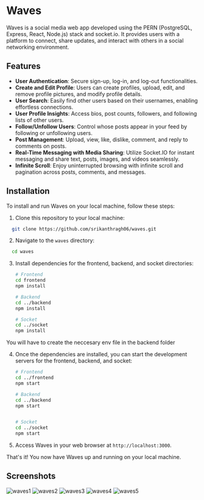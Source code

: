 # Waves

Waves is a social media web app developed using the PERN (PostgreSQL, Express, React, Node.js) stack and socket.io. It provides users with a platform to connect, share updates, and interact with others in a social networking environment.

## Features

-   **User Authentication**: Secure sign-up, log-in, and log-out functionalities.
-   **Create and Edit Profile**: Users can create profiles, upload, edit, and remove profile pictures, and modify profile details.
-   **User Search**: Easily find other users based on their usernames, enabling effortless connections.
-   **User Profile Insights**: Access bios, post counts, followers, and following lists of other users.
-   **Follow/Unfollow Users**: Control whose posts appear in your feed by following or unfollowing users.
-   **Post Management**: Upload, view, like, dislike, comment, and reply to comments on posts.
-   **Real-Time Messaging with Media Sharing**: Utilize Socket.IO for instant messaging and share text, posts, images, and videos seamlessly.
-   **Infinite Scroll**: Enjoy uninterrupted browsing with infinite scroll and pagination across posts, comments, and messages.

## Installation

To install and run Waves on your local machine, follow these steps:

1. Clone this repository to your local machine:

```bash
  git clone https://github.com/srikanthragh06/waves.git
```

2. Navigate to the `waves` directory:

```bash
  cd waves
```

3. Install dependencies for the frontend, backend, and socket directories:

    ```bash
    # Frontend
    cd frontend
    npm install

    # Backend
    cd ../backend
    npm install

    # Socket
    cd ../socket
    npm install
    ```

You will have to create the neccesary env file in the backend folder

4. Once the dependencies are installed, you can start the development servers for the frontend, backend, and socket:

    ```bash
    # Frontend
    cd ../frontend
    npm start

    # Backend
    cd ../backend
    npm start


    # Socket
    cd ../socket
    npm start
    ```

5. Access Waves in your web browser at `http://localhost:3000`.

That's it! You now have Waves up and running on your local machine.

## Screenshots

![waves1](https://github.com/srikanthragh06/waves/assets/58130397/edd4b3f5-2576-4504-997a-6227791f2d76)
![waves2](https://github.com/srikanthragh06/waves/assets/58130397/d2f8f25d-5f5e-4ced-b0c3-7741d1ce1d2e)
![waves3](https://github.com/srikanthragh06/waves/assets/58130397/9c1ab551-37d0-49e7-bab9-8776cec7cf05)
![waves4](https://github.com/srikanthragh06/waves/assets/58130397/60a34750-9eb9-4586-aeed-c263faf57d0b)
![waves5](https://github.com/srikanthragh06/waves/assets/58130397/a02ebeb6-aafb-4b6d-9fb8-1254637b3149)
